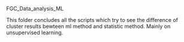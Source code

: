 FGC_Data_analysis_ML

This folder concludes all the scripts which try to see the difference of cluster results bewteen ml method and statistic method.
Mainly on unsupervised learning. 
